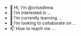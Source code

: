 - 👋 Hi, I’m @crisedinna
- 👀 I’m interested in ...
- 🌱 I’m currently learning ...
- 💞️ I’m looking to collaborate on ...
- 📫 How to reach me ...

<!---
crisedinna/crisedinna is a ✨ special ✨ repository because its `README.md` (this file) appears on your GitHub profile.
You can click the Preview link to take a look at your changes.
--->
